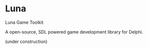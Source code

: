 # Luna
Luna Game Toolkit

A open-source, SDL powered game development library for Delphi.

(under construction)
